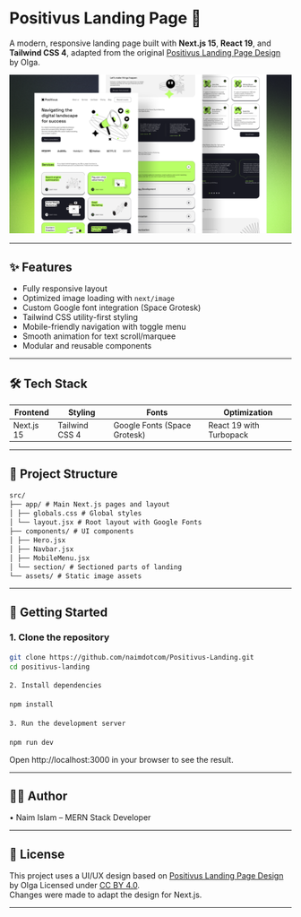 # Positivus Landing Page 🌿

A modern, responsive landing page built with **Next.js 15**, **React 19**, and **Tailwind CSS 4**, adapted from the original [Positivus Landing Page Design](https://www.figma.com/community/file/1230604708032389430/positivus-landing-page-design) by Olga.

![Positivus Image](/Readme%20Image/Cover.png)

---

## ✨ Features

- Fully responsive layout
- Optimized image loading with `next/image`
- Custom Google font integration (Space Grotesk)
- Tailwind CSS utility-first styling
- Mobile-friendly navigation with toggle menu
- Smooth animation for text scroll/marquee
- Modular and reusable components

---

## 🛠 Tech Stack

| Frontend   | Styling        | Fonts                        | Optimization            |
| ---------- | -------------- | ---------------------------- | ----------------------- |
| Next.js 15 | Tailwind CSS 4 | Google Fonts (Space Grotesk) | React 19 with Turbopack |

---

## 📂 Project Structure

    src/
    ├── app/ # Main Next.js pages and layout
    │ ├── globals.css # Global styles
    │ └── layout.jsx # Root layout with Google Fonts
    ├── components/ # UI components
    │ ├── Hero.jsx
    │ ├── Navbar.jsx
    │ ├── MobileMenu.jsx
    │ └── section/ # Sectioned parts of landing
    └── assets/ # Static image assets

---

## 🚀 Getting Started

### 1. Clone the repository

```bash
git clone https://github.com/naimdotcom/Positivus-Landing.git
cd positivus-landing

2. Install dependencies

npm install

3. Run the development server

npm run dev
```

Open http://localhost:3000 in your browser to see the result.

---

## 🧑‍💻 Author
• Naim Islam – MERN Stack Developer

---

## 📃 License

This project uses a UI/UX design based on [Positivus Landing Page Design](https://www.figma.com/community/file/1230604708032389430/positivus-landing-page-design)
by Olga Licensed under [CC BY 4.0](https://creativecommons.org/licenses/by/4.0/).  
Changes were made to adapt the design for Next.js.

---
